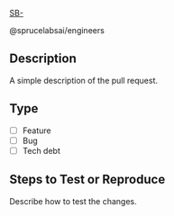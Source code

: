 [SB-](https://jira.sprucelabs.ai/jira/browse/SB-)

@sprucelabsai/engineers

## Description 
A simple description of the pull request.

## Type
- [ ] Feature
- [ ] Bug
- [ ] Tech debt

## Steps to Test or Reproduce
Describe how to test the changes. 
